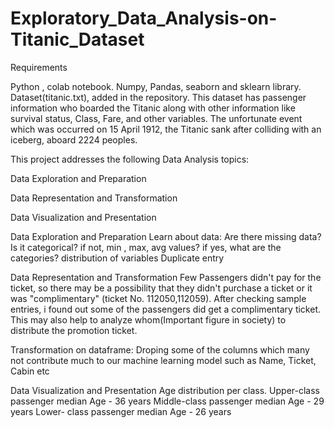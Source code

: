 # Exploratory_Data_Analysis-on-Titanic_Dataset

Requirements

Python , colab notebook.
Numpy, Pandas, seaborn and sklearn library.
Dataset(titanic.txt), added in the repository.
This dataset has passenger information who boarded the Titanic along with other information like survival status, Class, Fare, and other variables. The unfortunate event which was occurred on 15 April 1912, the Titanic sank after colliding with an iceberg, aboard 2224 peoples.

This project addresses the following Data Analysis topics:

Data Exploration and Preparation

Data Representation and Transformation

Data Visualization and Presentation

Data Exploration and Preparation Learn about data: Are there missing data? Is it categorical? if not, min , max, avg values? if yes, what are the categories? distribution of variables Duplicate entry

Data Representation and Transformation Few Passengers didn't pay for the ticket, so there may be a possibility that they didn't purchase a ticket or it was "complimentary" (ticket No. 112050,112059). After checking sample entries, i found out some of the passengers did get a complimentary ticket. This may also help to analyze whom(Important figure in society) to distribute the promotion ticket.

Transformation on dataframe: Droping some of the columns which many not contribute much to our machine learning model such as Name, Ticket, Cabin etc

Data Visualization and Presentation Age distribution per class.
Upper-class passenger median Age - 36 years Middle-class passenger median Age - 29 years Lower- class passenger median Age - 26 years

